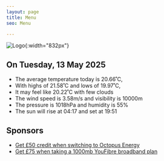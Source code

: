 ```yaml
---
layout: page
title: Menu
seo: Menu

---
```


![Logo](/images/logo.jpg){:width="832px"}

<!-- weather_marker starts -->
## On Tuesday, 13 May 2025

- The average temperature today is 20.66˚C,
- With highs of 21.58˚C and lows of 19.97˚C,
- It may feel like 20.22˚C with few clouds
- The wind speed is 3.58m/s and visibility is 10000m
- The pressure is 1018hPa and humidity is 55%
- The sun will rise at 04:17 and set at 19:51

<!-- weather_marker ends -->

## Sponsors

- [Get £50 credit when switching to Octopus Energy](https://bit.ly/3oD1nnS)
- [Get £75 when taking a 1000mb YouFibre broadband plan](https://aklam.io/91zWhU?)
